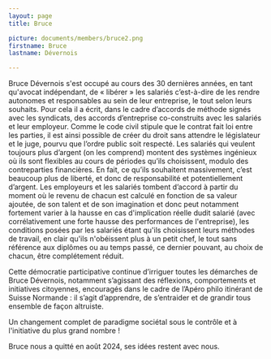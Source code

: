 ```yaml
---
layout: page
title: Bruce

picture: documents/members/bruce2.png
firstname: Bruce
lastname: Dévernois

---
```


Bruce Dévernois s'est occupé au cours des 30 dernières années, en tant qu'avocat indépendant, de « libérer » les salariés c’est-à-dire de les rendre autonomes et responsables au sein de leur entreprise, le tout selon leurs souhaits. Pour cela il a écrit, dans le cadre d’accords de méthode signés avec les syndicats, des accords d’entreprise co-construits avec les salariés et leur employeur. Comme le code civil stipule que le contrat fait loi entre les parties, il est ainsi possible de créer du droit sans attendre le législateur et le juge, pourvu que l’ordre public soit respecté. Les salariés qui veulent toujours plus d’argent (on les comprend) montent des systèmes ingénieux où ils sont flexibles au cours de périodes qu’ils choisissent, modulo des contreparties financières. En fait, ce qu’ils souhaitent massivement, c’est beaucoup plus de liberté, et donc de responsabilité et potentiellement d’argent. Les employeurs et les salariés tombent d’accord à partir du moment où le revenu de chacun est calculé en fonction de sa valeur ajoutée, de son talent et de son imagination et donc peut notamment fortement varier à la hausse en cas d'implication réelle dudit salarié (avec corrélativement une forte hausse des performances de l'entreprise), les conditions posées par les salariés étant qu'ils choisissent leurs méthodes de travail, en clair qu'ils n'obéissent plus à un petit chef, le tout sans référence aux diplômes ou au temps passé, ce dernier pouvant, au choix de chacun, être complétement réduit.

Cette démocratie participative continue d’irriguer toutes les démarches de Bruce Dévernois, notamment s’agissant des réflexions, comportements et initiatives citoyennes, encouragés dans le cadre de l’Apéro philo itinérant de Suisse Normande : 
il s’agit d’apprendre, de s’entraider et de grandir tous ensemble de façon altruiste.

Un changement complet de paradigme sociétal sous le contrôle et à l'initiative du plus grand nombre !



Bruce nous a quitté en août 2024, ses idées restent avec nous.
